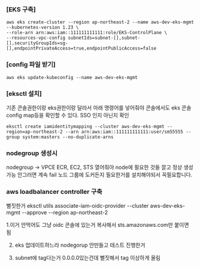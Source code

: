 ### [EKS 구축]

```
aws eks create-cluster --region ap-northeast-2 --name aws-dev-eks-mgmt --kubernetes-version 1.23 \
--role-arn arn:aws:iam::111111111111:role/EKS-ControlPlane \
--resources-vpc-config subnetIds=subnet-[],subnet-[],securityGroupIds=sg-[],endpointPrivateAccess=true,endpointPublicAccess=false
```

### [config 파일 받기]

```
aws eks update-kubeconfig --name aws-dev-eks-mgmt
```

### [eksctl 설치]

기존 콘솔권한이랑 eks권한이랑 달라서 아래 명령어를 넣어줘야 콘솔에서도 eks 콘솔 config map등을 확인할 수 있다. SSO 인지 아닌지 확인

```
eksctl create iamidentitymapping --cluster aws-dev-eks-mgmt --region=ap-northeast-2 --arn arn:aws:iam::111111111111:user/sm55555 --group system:masters --no-duplicate-arns
```

### nodegroup 생성시 

nodegroup -> VPCE ECR, EC2, STS 열어줘야 node에 필요한 것들 깔고 정상 생성 가능 안그러면 계속 fail 노드 그룹에 도커든지 필요한거를 설치해야되서 꼭필요합니다.

### aws loadbalancer controller 구축

뻘짓한거 
eksctl utils associate-iam-oidc-provider --cluster aws-dev-eks-mgmt --approve --region ap-northeast-2

1.이거 안먹어도 그냥 oidc 콘솔에 있는거 복사해서 sts.amazonaws.com만 붙이면 됨

2. eks 업데이트하느라 nodegorup 안만들고 테스트 진행한거

3. subnet에 tag다는거 0.0.0.0있는건데 뻘짓해서 tag 이상하게 올림







